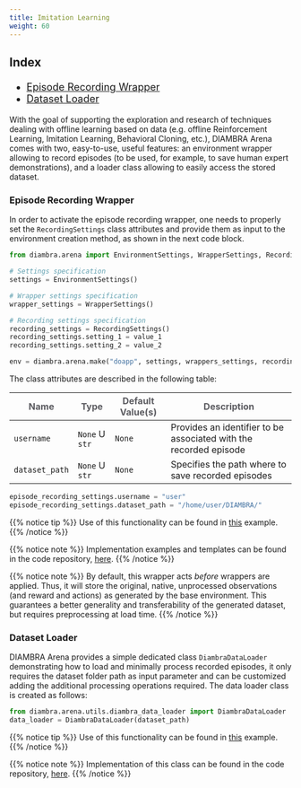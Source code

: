 ```yaml
---
title: Imitation Learning
weight: 60
---
```


<div style="font-size:1.125rem;">

### Index

- <a href="./#episode-recording-wrapper">Episode Recording Wrapper</a>
- <a href="./#dataset-loader">Dataset Loader</a>

</div>

With the goal of supporting the exploration and research of techniques dealing with offline learning based on data (e.g. offline Reinforcement Learning, Imitation Learning, Behavioral Cloning, etc.), DIAMBRA Arena comes with two, easy-to-use, useful features: an environment wrapper allowing to record episodes (to be used, for example, to save human expert demonstrations), and a loader class allowing to easily access the stored dataset.

### Episode Recording Wrapper

In order to activate the episode recording wrapper, one needs to properly set the `RecordingSettings` class attributes and provide them as input to the environment creation method, as shown in the next code block.

```python
from diambra.arena import EnvironmentSettings, WrapperSettings, RecordingSettings

# Settings specification
settings = EnvironmentSettings()

# Wrapper settings specification
wrapper_settings = WrapperSettings()

# Recording settings specification
recording_settings = RecordingSettings()
recording_settings.setting_1 = value_1
recording_settings.setting_2 = value_2

env = diambra.arena.make("doapp", settings, wrappers_settings, recording_settings)
```

The class attributes are described in the following table:

| <strong><span style="color:#5B5B60;">Name</span></strong> | <strong><span style="color:#5B5B60;">Type</span></strong> | <strong><span style="color:#5B5B60;">Default Value(s)</span></strong> | <strong><span style="color:#5B5B60;">Description</span></strong>                                                                                             |
| -------------------------------------------------------- | --------------------------------------------------------------------- | ---------------------------------------------------------------- | ------------------------------------------------------------------------------------------------------------------------------------------------------------ |
| `username`                                               | `None` U `str`                                                     | `None`                                                                     | Provides an identifier to be associated with the recorded episode                                                                                         |
| `dataset_path`                                              | `None` U `str`                                                     | `None`                                                                     | Specifies the path where to save recorded episodes                                                                                                        |

```python
episode_recording_settings.username = "user"
episode_recording_settings.dataset_path = "/home/user/DIAMBRA/"
```

{{% notice tip %}}
Use of this functionality can be found in <a href="../gettingstarted/examples/episoderecorder/">this</a> example.
{{% /notice %}}

{{% notice note %}}
Implementation examples and templates can be found in the code repository, <a href="https://github.com/diambra/arena/tree/main/diambra/arena/wrappers" target="_blank">here</a>.
{{% /notice %}}

{{% notice note %}}
By default, this wrapper acts _before_ wrappers are applied. Thus, it will store the original, native, unprocessed observations (and reward and actions) as generated by the base environment. This guarantees a better generality and transferability of the generated dataset, but requires preprocessing at load time.
{{% /notice %}}

### Dataset Loader

DIAMBRA Arena provides a simple dedicated class `DiambraDataLoader` demonstrating how to load and minimally process recorded episodes, it only requires the dataset folder path as input parameter and can be customized adding the additional processing operations required. The data loader class is created as follows:

```python
from diambra.arena.utils.diambra_data_loader import DiambraDataLoader
data_loader = DiambraDataLoader(dataset_path)
```

{{% notice tip %}}
Use of this functionality can be found in <a href="../gettingstarted/examples/datasetloader/">this</a> example.
{{% /notice %}}

{{% notice note %}}
Implementation of this class can be found in the code repository, <a href="https://github.com/diambra/arena/tree/main/diambra/arena/utils" target="_blank">here</a>.
{{% /notice %}}